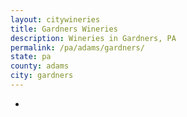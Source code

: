 ```yaml
---
layout: citywineries
title: Gardners Wineries
description: Wineries in Gardners, PA
permalink: /pa/adams/gardners/
state: pa
county: adams
city: gardners
---
```

-
